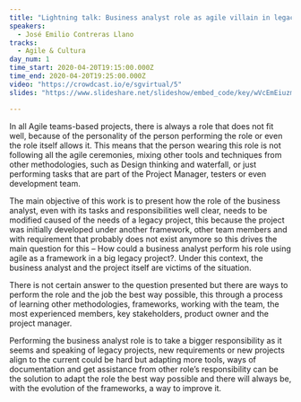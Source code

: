 ```yaml
---
title: "Lightning talk: Business analyst role as agile villain in legacy projects"
speakers:
  - José Emilio Contreras Llano
tracks:
  - Agile & Cultura
day_num: 1
time_start: 2020-04-20T19:15:00.000Z
time_end: 2020-04-20T19:25:00.000Z
video: "https://crowdcast.io/e/sgvirtual/5"
slides: "https://www.slideshare.net/slideshow/embed_code/key/wVcEmEiuzmeoe5"

---
```

In all Agile teams-based projects, there is always a role that does not fit well, because of the personality of the person performing the role or even the role itself allows it. This means that the person wearing this role is not following all the agile ceremonies, mixing other tools and techniques from other methodologies, such as Design thinking and waterfall, or just performing tasks that are part of the Project Manager, testers or even development team. 

The main objective of this work is to present how the role of the business analyst, even with its tasks and responsibilities well clear, needs to be modified caused of the needs of a legacy project, this because the project was initially developed under another framework, other team members and with requirement that probably does not exist anymore so this drives the main question for this – How could a business analyst perform his role using agile as a framework in a big legacy project?. Under this context, the business analyst and the project itself are victims of the situation.

There is not certain answer to the question presented but there are ways to perform the role and the job the best way possible, this through a process of learning other methodologies, frameworks, working with the team, the most experienced members, key stakeholders, product owner and the project manager. 

Performing the business analyst role is to take a bigger responsibility as it seems and speaking of legacy projects, new requirements or new projects align to the current could be hard but adapting more tools, ways of documentation and get assistance from other role’s responsibility can be the solution to adapt the role the best way possible and there will always be, with the evolution of the frameworks, a way to improve it.